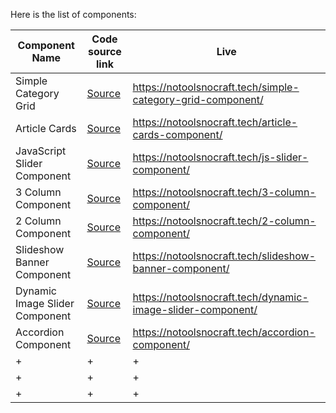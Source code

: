 Here is the list of components:

| Component Name   | Code source link    | Live    |
|--------------|--------------|--------------|
| Simple Category Grid | [Source](https://github.com/NoToolsNoCraft/WordPress-components/blob/main/Category%20Grid/SimpleCategoryGrid.html) | https://notoolsnocraft.tech/simple-category-grid-component/ |
| Article Cards | [Source](https://github.com/NoToolsNoCraft/WordPress-components/blob/main/Article%20Cards%20Component/ArticleCards.html) | https://notoolsnocraft.tech/article-cards-component/ |
| JavaScript Slider Component | [Source](https://github.com/NoToolsNoCraft/WordPress-components/blob/main/JavaScript%20Slider%20Component/JsSliderComponent.html) | https://notoolsnocraft.tech/js-slider-component/ |
| 3 Column Component | [Source](https://github.com/NoToolsNoCraft/WordPress-components/blob/main/3%20Column%20Component/3ColumnComponent.html) | https://notoolsnocraft.tech/3-column-component/ |
| 2 Column Component | [Source](https://github.com/NoToolsNoCraft/WordPress-components/blob/main/2%20Column%20Component/2ColumnComponent.html) | https://notoolsnocraft.tech/2-column-component/ |
| Slideshow Banner Component | [Source](https://github.com/NoToolsNoCraft/WordPress-components/blob/main/Slideshow%20Banner%20Component/SlideshowBannerComponent.html) | https://notoolsnocraft.tech/slideshow-banner-component/ |
| Dynamic Image Slider Component | [Source](https://github.com/NoToolsNoCraft/WordPress-components/blob/main/Dynamic%20Image%20Slider%20Component/DynamicImageSlider.html) | https://notoolsnocraft.tech/dynamic-image-slider-component/ |
| Accordion Component | [Source](https://github.com/NoToolsNoCraft/WordPress-components/blob/main/Accordion%20Component/Version2.html) | https://notoolsnocraft.tech/accordion-component/ |
| + | + | + |
| + | + | + |
| + | + | + |
